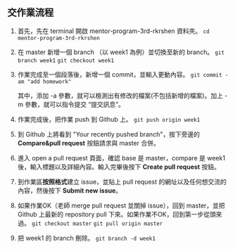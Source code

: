 ## 交作業流程

1. 首先，先在 terminal 開啟 mentor-program-3rd-rkrshen 資料夾。
`cd mentor-program-3rd-rkrshen`

2. 在 master 新增一個 branch （以 week1 為例）並切換至新的 branch。
`git branch week1`
`git checkout week1`

3. 作業完成至一個段落後，新增一個 commit，並輸入更動內容。
`git commit -am "add homework"`

   其中，添加 -a 參數，就可以檢測出有修改的檔案(不包括新增的檔案)。加上 -m 參數，就可以指令提交 “提交訊息”。
   
4. 作業完成後，把作業 push 到 Github 上。
`git push origin week1`

5. 到 Github 上將看到 "Your recently pushed branch"，按下旁邊的 **Compare&pull request** 按鈕請求與 master 合併。

6. 進入 open a pull request 頁面，確認 base 是 master，compare 是 week1 後，輸入標題以及詳細內容。輸入完畢後按下 **Create pull request** 按鈕。

7. 到作業區**按照格式**建立 issue，並貼上 pull request 的網址以及任何想交流的內容，然後按下 **Submit new issue**。

8. 如果作業OK（老師 merge pull request 並關掉 issue），回到 master，並把 Github 上最新的 repository pull 下來。如果作業不OK，回到第一步從頭來過。
`git checkout master`
`git pull origin master`

9. 把 week1 的 branch 刪除。
`git branch -d week1`
